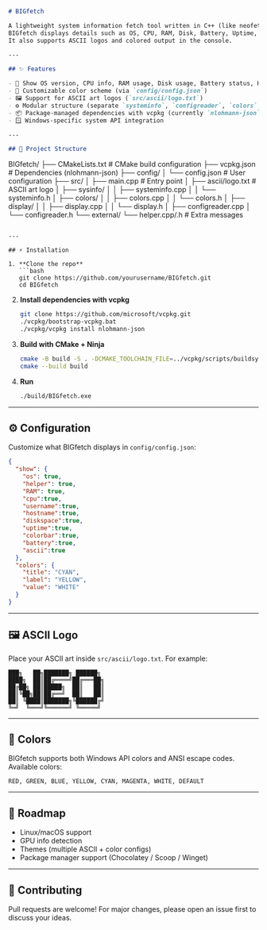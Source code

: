 ```markdown
# BIGfetch

A lightweight system information fetch tool written in C++ (like neofetch, but for Windows).  
BIGfetch displays details such as OS, CPU, RAM, Disk, Battery, Uptime, and more — all customizable via a JSON config.  
It also supports ASCII logos and colored output in the console.

---

## ✨ Features

- 🔹 Show OS version, CPU info, RAM usage, Disk usage, Battery status, Hostname, Username, and Uptime  
- 🎨 Customizable color scheme (via `config/config.json`)  
- 🖼️ Support for ASCII art logos (`src/ascii/logo.txt`)  
- ⚙️ Modular structure (separate `systeminfo`, `configreader`, `colors`, `display`, `ascii`)  
- 📦 Package-managed dependencies with vcpkg (currently `nlohmann-json`)  
- 🪟 Windows-specific system API integration  

---

## 📂 Project Structure
```

BIGfetch/
├── CMakeLists.txt        # CMake build configuration
├── vcpkg.json            # Dependencies (nlohmann-json)
├── config/
│   └── config.json       # User configuration
├── src/
│   ├── main.cpp          # Entry point
│   ├── ascii/logo.txt    # ASCII art logo
│   ├── sysinfo/
│   │   ├── systeminfo.cpp
│   │   └── systeminfo.h
│   ├── colors/
│   │   ├── colors.cpp
│   │   └── colors.h
│   ├── display/
│   │   ├── display.cpp
│   │   └── display.h
│   ├── configreader.cpp
│   └── configreader.h
└── external/
└── helper.cpp/.h     # Extra messages

````

---

## ⚡ Installation

1. **Clone the repo**
   ```bash
   git clone https://github.com/yourusername/BIGfetch.git
   cd BIGfetch
````

2. **Install dependencies with vcpkg**

   ```bash
   git clone https://github.com/microsoft/vcpkg.git
   ./vcpkg/bootstrap-vcpkg.bat
   ./vcpkg/vcpkg install nlohmann-json
   ```

3. **Build with CMake + Ninja**

   ```bash
   cmake -B build -S . -DCMAKE_TOOLCHAIN_FILE=../vcpkg/scripts/buildsystems/vcpkg.cmake -G Ninja
   cmake --build build
   ```

4. **Run**

   ```bash
   ./build/BIGfetch.exe
   ```

---

## ⚙️ Configuration

Customize what BIGfetch displays in `config/config.json`:

```json
{
  "show": {
    "os": true,
    "helper": true,
    "RAM": true,
    "cpu":true,
    "username":true,
    "hostname":true,
    "diskspace":true,
    "uptime":true,
    "colorbar":true,
    "battery":true,
    "ascii":true
  },
  "colors": {
    "title": "CYAN",
    "label": "YELLOW",
    "value": "WHITE"
  }
}
```

---

## 🖼️ ASCII Logo

Place your ASCII art inside `src/ascii/logo.txt`.
For example:

```
███╗   ██╗███████╗ ██████╗ 
████╗  ██║██╔════╝██╔═══██╗
██╔██╗ ██║█████╗  ██║   ██║
██║╚██╗██║██╔══╝  ██║   ██║
██║ ╚████║███████╗╚██████╔╝
╚═╝  ╚═══╝╚══════╝ ╚═════╝ 
```

---

## 🎨 Colors

BIGfetch supports both Windows API colors and ANSI escape codes.
Available colors:

```
RED, GREEN, BLUE, YELLOW, CYAN, MAGENTA, WHITE, DEFAULT
```

---

## 🔮 Roadmap

* Linux/macOS support
* GPU info detection
* Themes (multiple ASCII + color configs)
* Package manager support (Chocolatey / Scoop / Winget)

---

## 🤝 Contributing

Pull requests are welcome!
For major changes, please open an issue first to discuss your ideas.

````
